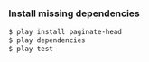 
### Install missing dependencies

```bash
$ play install paginate-head
$ play dependencies
$ play test

